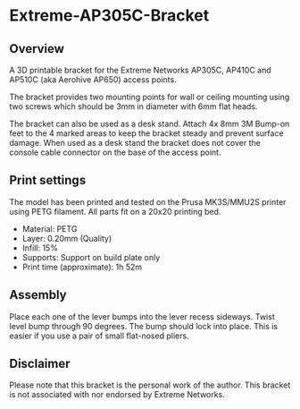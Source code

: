 # Extreme-AP305C-Bracket

## Overview

A 3D printable bracket for the Extreme Networks AP305C, AP410C and AP510C (aka Aerohive AP650) access points.

The bracket provides two mounting points for wall or ceiling mounting using two screws which should be 3mm in diameter with 6mm flat heads.

The bracket can also be used as a desk stand.  Attach 4x 8mm 3M Bump-on feet to the 4 marked areas to keep the bracket steady and prevent surface damage.  When used as a desk stand the bracket does not cover the console cable connector on the base of the access point.

## Print settings

The model has been printed and tested on the Prusa MK3S/MMU2S printer using PETG filament. All parts fit on a 20x20 printing bed.

* Material: PETG
* Layer: 0.20mm (Quality)
* Infill: 15%
* Supports: Support on build plate only
* Print time (approximate): 1h 52m


## Assembly

Place each one of the lever bumps into the lever recess sideways.  Twist level bump through 90 degrees.  The bump should lock into place.  This is easier if you use a pair of small flat-nosed pliers.

## Disclaimer

Please note that this bracket is the personal work of the author.  This bracket is not associated with nor endorsed by Extreme Networks.
